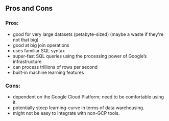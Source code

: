## Pros and Cons

### Pros:

- good for very large datasets (petabyte-sized) (maybe a waste if they're not that big)
- good at big join operations
- uses familiar SQL syntax
- super-fast SQL queries using the processing power of Google’s infrastructure
- can process trillions of rows per second
- built-in machine learning features

### Cons:

- dependent on the Google Cloud Platform; need to be comfortable using it.
- potentially steep learning-curve in terms of data warehousing.
- might not be easy to integrate with non-GCP tools.
